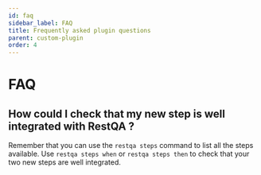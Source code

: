 ```yaml
---
id: faq
sidebar_label: FAQ
title: Frequently asked plugin questions 
parent: custom-plugin
order: 4
---
```


# FAQ

## How could I check that my new step is well integrated with RestQA ?

Remember that you can use the `restqa steps` command to list all the steps available. Use `restqa steps when` or `restqa steps then` to check that your two new steps are well integrated.

